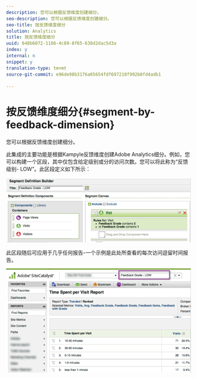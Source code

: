 ```yaml
---
description: 您可以根据反馈维度创建细分。
seo-description: 您可以根据反馈维度创建细分。
seo-title: 按反馈维度细分
solution: Analytics
title: 按反馈维度细分
uuid: 648b6072-1186-4c89-8f65-638d2dac5d3a
index: y
internal: n
snippet: y
translation-type: tm+mt
source-git-commit: e96de98b3176a05654fdf697210f992b0fd4adb1

---
```



# 按反馈维度细分{#segment-by-feedback-dimension}

您可以根据反馈维度创建细分。

此集成的主要功能是根据Kampyle反馈维度创建Adobe Analytics细分。例如，您可以构建一个区段，其中仅包含给定级别或分的访问次数。您可以将此称为“反馈级别- LOW”。此区段定义如下所示：

![](assets/segment_feedback.png)

此区段随后可应用于几乎任何报告-一个示例是此处所查看的每次访问逗留时间报告。

![](assets/time_spent_per_visit.png)

